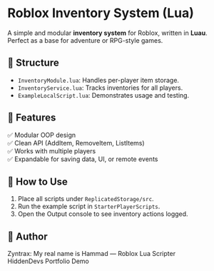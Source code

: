 # Roblox Inventory System (Lua)

A simple and modular **inventory system** for Roblox, written in **Luau**.  
Perfect as a base for adventure or RPG-style games.

## 📂 Structure
- `InventoryModule.lua`: Handles per-player item storage.
- `InventoryService.lua`: Tracks inventories for all players.
- `ExampleLocalScript.lua`: Demonstrates usage and testing.

## 🧩 Features
✅ Modular OOP design  
✅ Clean API (AddItem, RemoveItem, ListItems)  
✅ Works with multiple players  
✅ Expandable for saving data, UI, or remote events

## 🚀 How to Use
1. Place all scripts under `ReplicatedStorage/src`.
2. Run the example script in `StarterPlayerScripts`.
3. Open the Output console to see inventory actions logged.

## 🧠 Author
 Zyntrax: My real name is Hammad — Roblox Lua Scripter  
HiddenDevs Portfolio Demo
